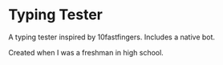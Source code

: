 # Typing Tester

A typing tester inspired by 10fastfingers. Includes a native bot.

Created when I was a freshman in high school.